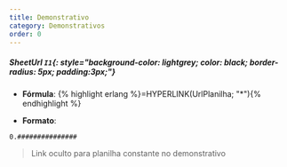 ```yaml
---
title: Demonstrativo
category: Demonstrativos
order: 0
---
```


##### **SheetUrl** `I1`{: style="background-color: lightgrey; color: black; border-radius: 5px; padding:3px;"}
+ **Fórmula**:
{% highlight erlang %}=HYPERLINK(UrlPlanilha; "*"){% endhighlight %}

+ **Formato**:
~~~
0.###############
~~~


> Link oculto para planilha constante no demonstrativo